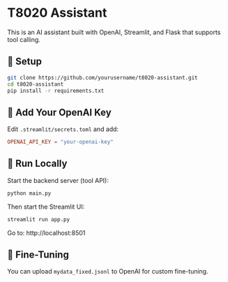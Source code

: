 
# T8020 Assistant

This is an AI assistant built with OpenAI, Streamlit, and Flask that supports tool calling.

## 🔧 Setup

```bash
git clone https://github.com/yourusername/t8020-assistant.git
cd t8020-assistant
pip install -r requirements.txt
```

## 🔑 Add Your OpenAI Key

Edit `.streamlit/secrets.toml` and add:
```toml
OPENAI_API_KEY = "your-openai-key"
```

## 🚀 Run Locally

Start the backend server (tool API):
```bash
python main.py
```

Then start the Streamlit UI:
```bash
streamlit run app.py
```

Go to: http://localhost:8501

## 🎯 Fine-Tuning

You can upload `mydata_fixed.jsonl` to OpenAI for custom fine-tuning.

